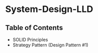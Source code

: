 # System-Design-LLD

## Table of Contents

- SOLID Principles
- Strategy Pattern (Design Pattern #1)
